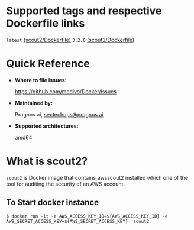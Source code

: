 # Supported tags and respective Dockerfile links

`latest` [(scout2/Dockerfile)](https://github.com/medivo/Docker/blob/master/scout2/Dockerfile)
`3.2.0` [(scout2/Dockerfile)](https://github.com/medivo/Docker/blob/master/scout2/Dockerfile)

# Quick Reference
- **Where to file issues:**

    https://github.com/medivo/Docker/issues

- **Maintained by:**

    Prognos.ai, sectechops@prognos.ai

- **Supported architectures:**

    amd64

# What is scout2?

`scout2` is Docker image that contains awsscout2 installed which one of the tool for auditing the security of an AWS account.

## To Start docker instance

```
$ docker run -it -e AWS_ACCESS_KEY_ID=${AWS_ACCESS_KEY_ID} -e AWS_SECRET_ACCESS_KEY=${AWS_SECRET_ACCESS_KEY}  scout2
```
